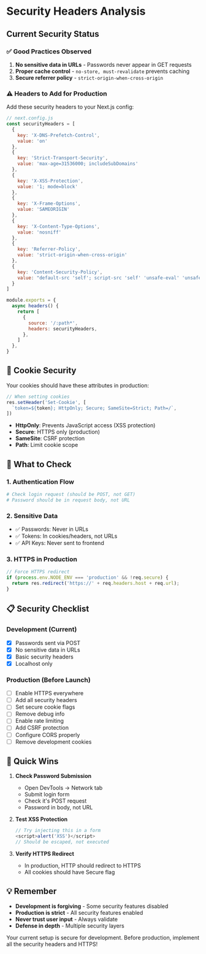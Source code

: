 # Security Headers Analysis

## Current Security Status

### ✅ Good Practices Observed
1. **No sensitive data in URLs** - Passwords never appear in GET requests
2. **Proper cache control** - `no-store, must-revalidate` prevents caching
3. **Secure referrer policy** - `strict-origin-when-cross-origin`

### ⚠️ Headers to Add for Production

Add these security headers to your Next.js config:

```javascript
// next.config.js
const securityHeaders = [
  {
    key: 'X-DNS-Prefetch-Control',
    value: 'on'
  },
  {
    key: 'Strict-Transport-Security',
    value: 'max-age=31536000; includeSubDomains'
  },
  {
    key: 'X-XSS-Protection',
    value: '1; mode=block'
  },
  {
    key: 'X-Frame-Options',
    value: 'SAMEORIGIN'
  },
  {
    key: 'X-Content-Type-Options',
    value: 'nosniff'
  },
  {
    key: 'Referrer-Policy',
    value: 'strict-origin-when-cross-origin'
  },
  {
    key: 'Content-Security-Policy',
    value: "default-src 'self'; script-src 'self' 'unsafe-eval' 'unsafe-inline'; style-src 'self' 'unsafe-inline';"
  }
]

module.exports = {
  async headers() {
    return [
      {
        source: '/:path*',
        headers: securityHeaders,
      },
    ]
  },
}
```

## 🔐 Cookie Security

Your cookies should have these attributes in production:

```javascript
// When setting cookies
res.setHeader('Set-Cookie', [
  `token=${token}; HttpOnly; Secure; SameSite=Strict; Path=/`,
])
```

- **HttpOnly**: Prevents JavaScript access (XSS protection)
- **Secure**: HTTPS only (production)
- **SameSite**: CSRF protection
- **Path**: Limit cookie scope

## 🚨 What to Check

### 1. **Authentication Flow**
```bash
# Check login request (should be POST, not GET)
# Password should be in request body, not URL
```

### 2. **Sensitive Data**
- ✅ Passwords: Never in URLs
- ✅ Tokens: In cookies/headers, not URLs
- ✅ API Keys: Never sent to frontend

### 3. **HTTPS in Production**
```javascript
// Force HTTPS redirect
if (process.env.NODE_ENV === 'production' && !req.secure) {
  return res.redirect('https://' + req.headers.host + req.url);
}
```

## 📋 Security Checklist

### Development (Current)
- [x] Passwords sent via POST
- [x] No sensitive data in URLs
- [x] Basic security headers
- [x] Localhost only

### Production (Before Launch)
- [ ] Enable HTTPS everywhere
- [ ] Add all security headers
- [ ] Set secure cookie flags
- [ ] Remove debug info
- [ ] Enable rate limiting
- [ ] Add CSRF protection
- [ ] Configure CORS properly
- [ ] Remove development cookies

## 🎯 Quick Wins

1. **Check Password Submission**
   - Open DevTools → Network tab
   - Submit login form
   - Check it's POST request
   - Password in body, not URL

2. **Test XSS Protection**
   ```javascript
   // Try injecting this in a form
   <script>alert('XSS')</script>
   // Should be escaped, not executed
   ```

3. **Verify HTTPS Redirect**
   - In production, HTTP should redirect to HTTPS
   - All cookies should have Secure flag

## 💡 Remember

- **Development is forgiving** - Some security features disabled
- **Production is strict** - All security features enabled
- **Never trust user input** - Always validate
- **Defense in depth** - Multiple security layers

Your current setup is secure for development. Before production, implement all the security headers and HTTPS!
